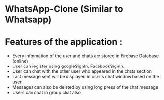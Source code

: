 # WhatsApp-Clone (Similar to Whatsapp)

# Features of the application :

* Every information of the user and chats are stored in Firebase Database (online) <br/>
* User can register using googleSignIn, FacebookSignIn. <br/>
* User can chat with the other user who appeared in the chats section <br/>
* Last message sent will be displayed in user's chat window based on the user <br/>
* Messages can also be deleted by using long press of the chat message <br/>
* Users can chat in group chat also <br/>
